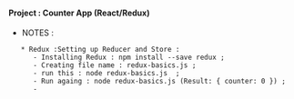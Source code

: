 #### Project : Counter App (React/Redux)





* NOTES :

```
   * Redux :Setting up Reducer and Store :
      - Installing Redux : npm install --save redux ;
      - Creating file name : redux-basics.js ;
      - run this : node redux-basics.js  ;
      - Run againg : node redux-basics.js (Result: { counter: 0 }) ;
      - 



```